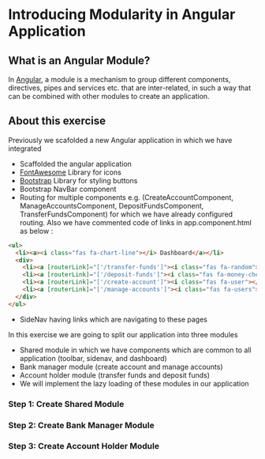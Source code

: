 # Introducing Modularity in Angular Application

## What is an Angular Module?

In [Angular](https://angular.io/), a module is a mechanism to group different components, directives, pipes and services etc. that are inter-related, in such a way that can be combined with other modules to create an application. 

## About this exercise

Previously we scafolded a new Angular application in which we have integrated 

* Scaffolded the angular application
* [FontAwesome](https://fontawesome.com/) Library for icons
* [Bootstrap](https://getbootstrap.com/) Library for styling buttons
* Bootstrap NavBar component
* Routing for multiple components e.g. (CreateAccountComponent, ManageAccountsComponent, DepositFundsComponent, TransferFundsComponent) for which we have already configured routing. Also we have commented code of links in app.component.html as below :

```html
<ul>
  <li><a><i class="fas fa-chart-line"></i> Dashboard</a></li>
  <div>
    <li><a [routerLink]="['/transfer-funds']"><i class="fas fa-random"></i> Transfer Funds</a></li>
    <li><a [routerLink]="['/deposit-funds']"><i class="fas fa-money-check-alt"></i>Deposit Funds</a></li>
    <li><a [routerLink]="['/create-account']"><i class="fas fa-user"></i> Create New Account</a></li>
    <li><a [routerLink]="['/manage-accounts']"><i class="fas fa-users"></i> Manage Accounts</a></li>
  </div>
</ul>
```
* SideNav having links which are navigating to these pages

In this exercise we are going to split our application into three modules

* Shared module in which we have components which are common to all application (toolbar, sidenav, and dashboard)
* Bank manager module (create account and manage accounts)
* Account holder module (transfer funds and deposit funds) 
* We will implement the lazy loading of these modules in our application


### Step 1: Create Shared Module

### Step 2: Create Bank Manager Module

### Step 3: Create Account Holder Module
